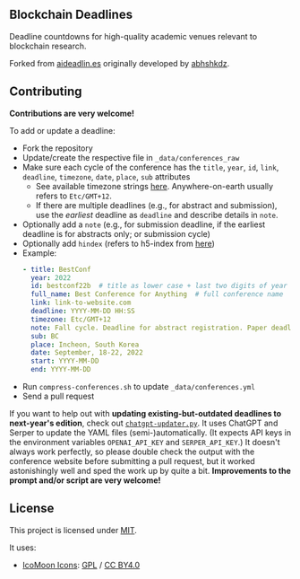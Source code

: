 ## Blockchain Deadlines

Deadline countdowns for high-quality academic venues relevant to blockchain research.

Forked from [aideadlin.es](https://aideadlin.es/) originally developed by [abhshkdz](https://twitter.com/abhshkdz).


## Contributing

**Contributions are very welcome!**

To add or update a deadline:
- Fork the repository
- Update/create the respective file in `_data/conferences_raw`
- Make sure each cycle of the conference has the `title`, `year`, `id`, `link`, `deadline`, `timezone`, `date`, `place`, `sub` attributes
    + See available timezone strings [here](https://momentjs.com/timezone/). Anywhere-on-earth usually refers to `Etc/GMT+12`.
    + If there are multiple deadlines (e.g., for abstract and submission), use the *earliest* deadline as `deadline` and describe details in `note`.
- Optionally add a `note` (e.g., for submission deadline, if the earliest deadline is for abstracts only; or submission cycle)
- Optionally add `hindex` (refers to h5-index from [here](https://scholar.google.com/citations?view_op=top_venues&vq=eng))
- Example:
    ```yaml
    - title: BestConf
      year: 2022
      id: bestconf22b  # title as lower case + last two digits of year [+ optional: cycle]
      full_name: Best Conference for Anything  # full conference name
      link: link-to-website.com
      deadline: YYYY-MM-DD HH:SS
      timezone: Etc/GMT+12
      note: Fall cycle. Deadline for abstract registration. Paper deadline YYYY-MM-DD AoE.
      sub: BC
      place: Incheon, South Korea
      date: September, 18-22, 2022
      start: YYYY-MM-DD
      end: YYYY-MM-DD
    ```
- Run `compress-conferences.sh` to update `_data/conferences.yml`
- Send a pull request

If you want to help out with **updating existing-but-outdated deadlines to next-year's edition**, check out [`chatgpt-updater.py`](chatgpt-updater.py).
It uses ChatGPT and Serper to update the YAML files (semi-)automatically. (It expects API keys in the environment variables `OPENAI_API_KEY` and `SERPER_API_KEY`.)
It doesn't always work perfectly, so please double check the output with the conference website before submitting a pull request, but it worked astonishingly well and sped the work up by quite a bit.
**Improvements to the prompt and/or script are very welcome!**


## License

This project is licensed under [MIT](https://abhshkdz.mit-license.org/).

It uses:
- [IcoMoon Icons](https://icomoon.io/#icons-icomoon): [GPL](http://www.gnu.org/licenses/gpl.html) / [CC BY4.0](http://creativecommons.org/licenses/by/4.0/)
